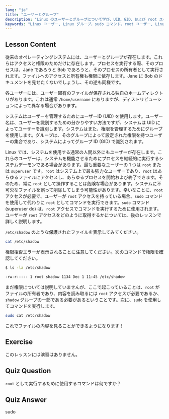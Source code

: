 ```yaml
---
lang: "ja"
title: "ユーザーとグループ"
description: "Linux のユーザーとグループについて学び、UID、GID、および root ユーザーを理解します。sudo コマンドを使用して昇格された権限を使用する方法を発見します。Linux の旅を始めましょう！"
keywords: "Linux ユーザー, Linux グループ，sudo コマンド，root ユーザー, Linux 権限，Linux チュートリアル，初心者向け Linux, Linux ガイド"
---
```


## Lesson Content

従来のオペレーティングシステムには、ユーザーとグループが存在します。これらはアクセスと権限のためだけに存在します。プロセスを実行する際、そのプロセスは、Jane であろうと Bob であろうと、そのプロセスの所有者として実行されます。ファイルへのアクセスと所有権も権限に依存します。Jane に Bob のドキュメントを見せたくないでしょうし、その逆も同様です。

各ユーザーには、ユーザー固有のファイルが保存される独自のホームディレクトリがあります。これは通常 `/home/username` にありますが、ディストリビューションによって異なる場合があります。

システムはユーザーを管理するためにユーザーID (UID) を使用します。ユーザー名は、ユーザーを識別するための分かりやすい方法ですが、システムは UID によってユーザーを識別します。システムはまた、権限を管理するためにグループを使用します。グループは、そのグループによって設定された権限を持つユーザーの集合であり、システムによってグループ ID (GID) で識別されます。

Linux では、システムを使用する通常の人間以外にもユーザーが存在します。これらのユーザーは、システムを機能させるためにプロセスを継続的に実行するシステムデーモンである場合があります。最も重要なユーザーの 1 つは `root` または `superuser` です。`root` はシステム上で最も強力なユーザーであり、`root` はあらゆるファイルにアクセスし、あらゆるプロセスを開始および終了できます。そのため、常に `root` として操作することは危険な場合があります。システムに不可欠なファイルを誤って削除してしまう可能性があります。幸いなことに、`root` アクセスが必要で、ユーザーが `root` アクセスを持っている場合、`sudo` コマンドを使用して代わりに `root` としてコマンドを実行できます。`sudo` コマンド (superuser do) は、`root` アクセスでコマンドを実行するために使用されます。ユーザーが `root` アクセスをどのように取得するかについては、後のレッスンで詳しく説明します。

`/etc/shadow` のような保護されたファイルを表示してみてください。

```bash
cat /etc/shadow
```

権限拒否エラーが表示されることに注意してください。次のコマンドで権限を確認してください。

```bash
$ ls -la /etc/shadow

-rw-r----- 1 root shadow 1134 Dec 1 11:45 /etc/shadow
```

まだ権限については説明していませんが、ここで起こっていることは、`root` がファイルの所有者であり、内容を読み取るには `root` アクセスが必要であるか、`shadow` グループの一部である必要があるということです。次に、`sudo` を使用してコマンドを実行します。

```bash
sudo cat /etc/shadow
```

これでファイルの内容を見ることができるようになります！

## Exercise

このレッスンには演習はありません。

## Quiz Question

`root` として実行するために使用するコマンドは何ですか？

## Quiz Answer

sudo
